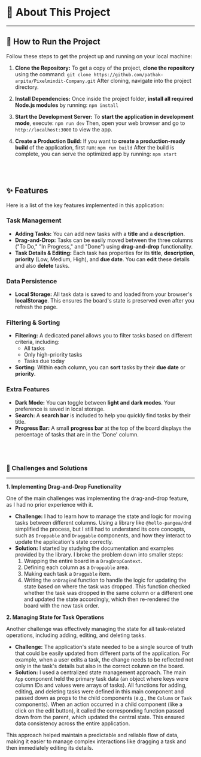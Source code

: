 # 🌟 About This Project

---

## 🚀 How to Run the Project

Follow these steps to get the project up and running on your local machine:

1.  **Clone the Repository:**
    To get a copy of the project, **clone the repository** using the command:
    `git clone https://github.com/pathak-arpita/Pixelmindit-Company.git`
    After cloning, navigate into the project directory.

2.  **Install Dependencies:**
    Once inside the project folder, **install all required Node.js modules** by running:
    `npm install`

3.  **Start the Development Server:**
    To **start the application in development mode**, execute:
    `npm run dev`
    Then, open your web browser and go to `http://localhost:3000` to view the app.

4.  **Create a Production Build:**
    If you want to **create a production-ready build** of the application, first run:
    `npm run build`
    After the build is complete, you can serve the optimized app by running:
    `npm start`

<br><br>
    

## ✨ Features

Here is a list of the key features implemented in this application:

### Task Management
* **Adding Tasks:** You can add new tasks with a **title** and a **description**.
* **Drag-and-Drop:** Tasks can be easily moved between the three columns ("To Do," "In Progress," and "Done") using **drag-and-drop** functionality.
* **Task Details & Editing:** Each task has properties for its **title**, **description**, **priority** (Low, Medium, High), and **due date**. You can **edit** these details and also **delete** tasks.

### Data Persistence
* **Local Storage:** All task data is saved to and loaded from your browser's **localStorage**. This ensures the board's state is preserved even after you refresh the page.

### Filtering & Sorting
* **Filtering:** A dedicated panel allows you to filter tasks based on different criteria, including:
    * All tasks
    * Only high-priority tasks
    * Tasks due today
* **Sorting:** Within each column, you can **sort** tasks by their **due date** or **priority**.

### Extra Features
* **Dark Mode:** You can toggle between **light and dark modes**. Your preference is saved in local storage.
* **Search:** A **search bar** is included to help you quickly find tasks by their title.
* **Progress Bar:** A small **progress bar** at the top of the board displays the percentage of tasks that are in the 'Done' column.


<br><br>

### 🚧 Challenges and Solutions

---

**1. Implementing Drag-and-Drop Functionality**

One of the main challenges was implementing the drag-and-drop feature, as I had no prior experience with it.

* **Challenge:** I had to learn how to manage the state and logic for moving tasks between different columns. Using a library like `@hello-pangea/dnd` simplified the process, but I still had to understand its core concepts, such as `Droppable` and `Draggable` components, and how they interact to update the application's state correctly.
* **Solution:** I started by studying the documentation and examples provided by the library. I broke the problem down into smaller steps:
    1.  Wrapping the entire board in a `DragDropContext`.
    2.  Defining each column as a `Droppable` area.
    3.  Making each task a `Draggable` item.
    4.  Writing the `onDragEnd` function to handle the logic for updating the state based on where the task was dropped. This function checked whether the task was dropped in the same column or a different one and updated the state accordingly, which then re-rendered the board with the new task order.

**2. Managing State for Task Operations**

Another challenge was effectively managing the state for all task-related operations, including adding, editing, and deleting tasks.

* **Challenge:** The application's state needed to be a single source of truth that could be easily updated from different parts of the application. For example, when a user edits a task, the change needs to be reflected not only in the task's details but also in the correct column on the board.
* **Solution:** I used a centralized state management approach. The main `App` component held the primary task data (an object where keys were column IDs and values were arrays of tasks). All functions for adding, editing, and deleting tasks were defined in this main component and passed down as props to the child components (e.g., the `Column` or `Task` components). When an action occurred in a child component (like a click on the edit button), it called the corresponding function passed down from the parent, which updated the central state. This ensured data consistency across the entire application.

This approach helped maintain a predictable and reliable flow of data, making it easier to manage complex interactions like dragging a task and then immediately editing its details.